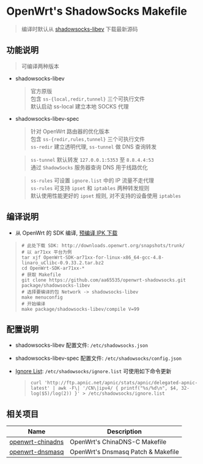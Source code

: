 OpenWrt's ShadowSocks Makefile
===

 > 编译时默认从 [shadowsocks-libev][1] 下载最新源码

功能说明
---

 > 可编译两种版本  

 - shadowsocks-libev  

   > 官方原版  
   > 包含 `ss-{local,redir,tunnel}` 三个可执行文件  
   > 默认启动 ss-local 建立本地 SOCKS 代理  

 - shadowsocks-libev-spec

   > 针对 OpenWrt 路由器的优化版本  
   > 包含 `ss-{redir,rules,tunnel}` 三个可执行文件  
   > `ss-redir` 建立透明代理, `ss-tunnel` 做 DNS 查询转发  

   > `ss-tunnel` 默认转发 `127.0.0.1:5353` 至 `8.8.4.4:53`  
   > 通过 `ShadowSocks` 服务器查询 DNS 用于线路优化  

   > `ss-rules` 可设置 `ignore.list` 中的 IP 流量不走代理  
   > `ss-rules` 可支持 `ipset` 和 `iptables` 两种转发规则  
   > 默认使用性能更好的 `ipset` 规则, 对不支持的设备使用 `iptables`  

编译说明
---

 - 从 OpenWrt 的 SDK 编译, [预编译 IPK 下载][2]

 > ```
 > # 此处下载 SDK: http://downloads.openwrt.org/snapshots/trunk/
 > # 以 ar71xx 平台为例
 > tar xjf OpenWrt-SDK-ar71xx-for-linux-x86_64-gcc-4.8-linaro_uClibc-0.9.33.2.tar.bz2
 > cd OpenWrt-SDK-ar71xx-*
 > # 获取 Makefile
 > git clone https://github.com/aa65535/openwrt-shadowsocks.git package/shadowsocks-libev
 > # 选择要编译的包 Network -> shadowsocks-libev
 > make menuconfig
 > # 开始编译
 > make package/shadowsocks-libev/compile V=99
 > ```

配置说明
---

 - shadowsocks-libev 配置文件: `/etc/shadowsocks.json`

 - shadowsocks-libev-spec 配置文件: `/etc/shadowsocks/config.json`

 - [Ignore List][3]: `/etc/shadowsocks/ignore.list` 可使用如下命令更新
    > `curl 'http://ftp.apnic.net/apnic/stats/apnic/delegated-apnic-latest' | awk -F\| '/CN\|ipv4/ { printf("%s/%d\n", $4, 32-log($5)/log(2)) }' > /etc/shadowsocks/ignore.list`  

相关项目
---

 Name                     | Description
 -------------------------|-----------------------------------
 [openwrt-chinadns][5]    | OpenWrt's ChinaDNS-C Makefile
 [openwrt-dnsmasq][6]     | OpenWrt's Dnsmasq Patch & Makefile


  [1]: https://github.com/madeye/shadowsocks-libev
  [2]: https://sourceforge.net/projects/openwrt-dist/files/shadowsocks-libev/
  [3]: https://github.com/aa65535/openwrt-shadowsocks/blob/master/files/shadowsocks.list
  [5]: https://github.com/aa65535/openwrt-chinadns
  [6]: https://github.com/aa65535/openwrt-dnsmasq
  [7]: https://github.com/aa65535/openwrt-shadowsocks
